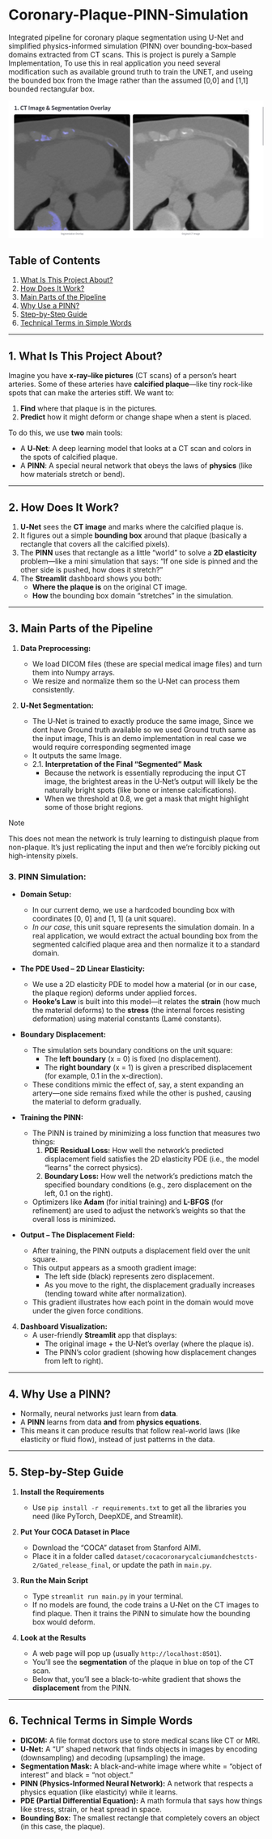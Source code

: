 # Coronary-Plaque-PINN-Simulation
Integrated pipeline for coronary plaque segmentation using U-Net and simplified physics-informed simulation (PINN) over bounding-box–based domains extracted from CT scans. This is project is purely a Sample Implementation, To use this in real application you need several modification such as available ground truth to train the UNET, and useing the bounded box from the Image rather than the assumed [0,0] and  [1,1] bounded rectangular box.

![Segmentation + PINN Output](https://github.com/adysinghh/Coronary-Plaque-PINN-Simulation/raw/main/Image.png)


## Table of Contents

1. [What Is This Project About?](#what-is-this-project-about)  
2. [How Does It Work?](#how-does-it-work)  
3. [Main Parts of the Pipeline](#main-parts-of-the-pipeline)  
4. [Why Use a PINN?](#why-use-a-pinn)  
5. [Step-by-Step Guide](#step-by-step-guide)  
6. [Technical Terms in Simple Words](#technical-terms-in-simple-words)  
---

## 1. What Is This Project About?

Imagine you have **x-ray–like pictures** (CT scans) of a person’s heart arteries. Some of these arteries have **calcified plaque**—like tiny rock-like spots that can make the arteries stiff. We want to:

1. **Find** where that plaque is in the pictures.  
2. **Predict** how it might deform or change shape when a stent is placed.

To do this, we use **two** main tools:

- A **U‑Net**: A deep learning model that looks at a CT scan and colors in the spots of calcified plaque.  
- A **PINN**: A special neural network that obeys the laws of **physics** (like how materials stretch or bend).

---

## 2. How Does It Work?

1. **U‑Net** sees the **CT image** and marks where the calcified plaque is.  
2. It figures out a simple **bounding box** around that plaque (basically a rectangle that covers all the calcified pixels).  
3. The **PINN** uses that rectangle as a little “world” to solve a **2D elasticity** problem—like a mini simulation that says: “If one side is pinned and the other side is pushed, how does it stretch?”  
4. The **Streamlit** dashboard shows you both:
   - **Where the plaque is** on the original CT image.  
   - **How** the bounding box domain “stretches” in the simulation.

---

## 3. Main Parts of the Pipeline

1. **Data Preprocessing:**  
   - We load DICOM files (these are special medical image files) and turn them into Numpy arrays.  
   - We resize and normalize them so the U‑Net can process them consistently.

2. **U‑Net Segmentation:**  
   - The U‑Net is trained to exactly produce the same image, Since we dont have Ground truth available so we used Ground truth same as the input image, This is an demo implementation in real case we would require corresponding segmented image
   - It outputs the same Image.
   - 2.1. **Interpretation of the Final “Segmented” Mask**
        - Because the network is essentially reproducing the input CT image, the brightest areas in the U‑Net’s output will likely be the naturally bright spots (like bone or intense calcifications).
        - When we threshold at 0.8, we get a mask that might highlight some of those bright regions.
> [!NOTE]  
> This does not mean the network is truly learning to distinguish plaque from non-plaque. It’s just replicating the input and then we’re forcibly picking out high-intensity pixels.

### 3. **PINN Simulation:**

- **Domain Setup:**  
  - In our current demo, we use a hardcoded bounding box with coordinates [0, 0] and [1, 1] (a unit square).  
  - *In our case*, this unit square represents the simulation domain. In a real application, we would extract the actual bounding box from the segmented calcified plaque area and then normalize it to a standard domain.
  
- **The PDE Used – 2D Linear Elasticity:**  
  - We use a 2D elasticity PDE to model how a material (or in our case, the plaque region) deforms under applied forces.  
  - **Hooke’s Law** is built into this model—it relates the **strain** (how much the material deforms) to the **stress** (the internal forces resisting deformation) using material constants (Lamé constants).  
    
- **Boundary Displacement:**  
  - The simulation sets boundary conditions on the unit square:  
    - The **left boundary** (x = 0) is fixed (no displacement).  
    - The **right boundary** (x = 1) is given a prescribed displacement (for example, 0.1 in the x-direction).  
  - These conditions mimic the effect of, say, a stent expanding an artery—one side remains fixed while the other is pushed, causing the material to deform gradually.

- **Training the PINN:**  
  - The PINN is trained by minimizing a loss function that measures two things:  
    1. **PDE Residual Loss:** How well the network’s predicted displacement field satisfies the 2D elasticity PDE (i.e., the model “learns” the correct physics).  
    2. **Boundary Loss:** How well the network’s predictions match the specified boundary conditions (e.g., zero displacement on the left, 0.1 on the right).  
  - Optimizers like **Adam** (for initial training) and **L-BFGS** (for refinement) are used to adjust the network’s weights so that the overall loss is minimized.

- **Output – The Displacement Field:**  
  - After training, the PINN outputs a displacement field over the unit square.  
  - This output appears as a smooth gradient image:  
    - The left side (black) represents zero displacement.  
    - As you move to the right, the displacement gradually increases (tending toward white after normalization).  
  - This gradient illustrates how each point in the domain would move under the given force conditions.

4. **Dashboard Visualization:**  
   - A user-friendly **Streamlit** app that displays:
     - The original image + the U‑Net’s overlay (where the plaque is).  
     - The PINN’s color gradient (showing how displacement changes from left to right).

---

## 4. Why Use a PINN?

- Normally, neural networks just learn from **data**.  
- A **PINN** learns from data **and** from **physics equations**.  
- This means it can produce results that follow real-world laws (like elasticity or fluid flow), instead of just patterns in the data.

---

## 5. Step-by-Step Guide

1. **Install the Requirements**  
   - Use `pip install -r requirements.txt` to get all the libraries you need (like PyTorch, DeepXDE, and Streamlit).

2. **Put Your COCA Dataset in Place**  
   - Download the “COCA” dataset from Stanford AIMI.  
   - Place it in a folder called `dataset/cocacoronarycalciumandchestcts-2/Gated_release_final`, or update the path in `main.py`.

3. **Run the Main Script**  
   - Type `streamlit run main.py` in your terminal.  
   - If no models are found, the code trains a U‑Net on the CT images to find plaque. Then it trains the PINN to simulate how the bounding box would deform.

4. **Look at the Results**  
   - A web page will pop up (usually `http://localhost:8501`).  
   - You’ll see the **segmentation** of the plaque in blue on top of the CT scan.  
   - Below that, you’ll see a black-to-white gradient that shows the **displacement** from the PINN.

---

## 6. Technical Terms in Simple Words

- **DICOM:** A file format doctors use to store medical scans like CT or MRI.  
- **U‑Net:** A “U” shaped network that finds objects in images by encoding (downsampling) and decoding (upsampling) the image.  
- **Segmentation Mask:** A black-and-white image where white = “object of interest” and black = “not object.”  
- **PINN (Physics-Informed Neural Network):** A network that respects a physics equation (like elasticity) while it learns.  
- **PDE (Partial Differential Equation):** A math formula that says how things like stress, strain, or heat spread in space.  
- **Bounding Box:** The smallest rectangle that completely covers an object (in this case, the plaque).
